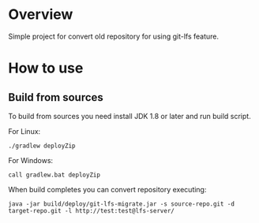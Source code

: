 # Overview

Simple project for convert old repository for using git-lfs feature.

# How to use

## Build from sources

To build from sources you need install JDK 1.8 or later and run build script.

For Linux:

    ./gradlew deployZip

For Windows:

    call gradlew.bat deployZip

When build completes you can convert repository executing:

    java -jar build/deploy/git-lfs-migrate.jar -s source-repo.git -d target-repo.git -l http://test:test@lfs-server/
